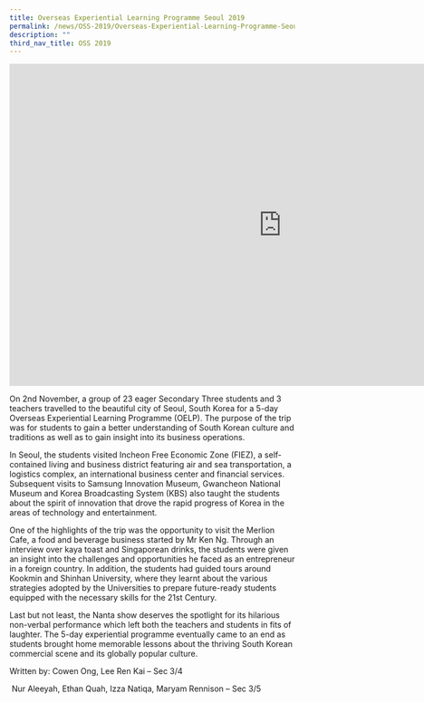 ```yaml
---
title: Overseas Experiential Learning Programme Seoul 2019
permalink: /news/OSS-2019/Overseas-Experiential-Learning-Programme-Seoul-2019/
description: ""
third_nav_title: OSS 2019
---
```

<iframe allowfullscreen="true" height="569" width="960" frameborder="0" src="https://docs.google.com/presentation/d/e/2PACX-1vQFUUm-1GiDO4i8unB--cNPFEg5d163iDmPIm-7ZIxvHqv0LdNuksA5jiSxbr3AEX_J05nShj559mc0/embed?start=false&amp;loop=false&amp;delayms=3000"></iframe>

On 2nd&nbsp;November, a group of 23 eager Secondary Three students and 3 teachers travelled to the beautiful city of Seoul, South Korea for a 5-day Overseas Experiential Learning Programme (OELP). The purpose of the trip was for students to gain a better understanding of South Korean culture and traditions as well as to gain insight into its business operations.&nbsp;

In Seoul, the students visited Incheon Free Economic Zone (FIEZ), a self-contained living and business district featuring air and sea transportation, a logistics complex, an international business center and financial services. Subsequent visits to Samsung Innovation Museum, Gwancheon National Museum and Korea Broadcasting System (KBS) also taught the students about the spirit of innovation that drove the rapid progress of Korea in the areas of technology and entertainment.&nbsp;

One of the highlights of the trip was the opportunity to visit the Merlion Cafe, a food and beverage business started by Mr Ken Ng. Through an interview over kaya toast and Singaporean drinks, the students were given an insight into the challenges and opportunities he faced as an entrepreneur in a foreign country. In addition, the students had guided tours around Kookmin and Shinhan University, where they learnt about the various strategies adopted by the Universities to prepare future-ready students equipped with the necessary skills for the 21st&nbsp;Century.&nbsp;

Last but not least, the Nanta show deserves the spotlight for its hilarious non-verbal performance which left both the teachers and students in fits of laughter. The 5-day experiential programme eventually came to an end as students brought home memorable lessons about the thriving South Korean commercial scene and its globally popular culture.&nbsp;

Written by: Cowen Ong, Lee Ren Kai – Sec 3/4

&nbsp;Nur Aleeyah, Ethan Quah, Izza Natiqa, Maryam Rennison – Sec 3/5